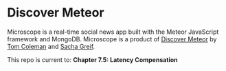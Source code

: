 # Discover Meteor

Microscope is a real-time social news app built with the Meteor JavaScript framework and MongoDB. Microscope is a product of [Discover Meteor](https://www.discovermeteor.com/) by [Tom Coleman](http://tom.thesnail.org/) and [Sacha Greif](http://sachagreif.com/).

This repo is current to: **Chapter 7.5: Latency Compensation**
